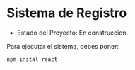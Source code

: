 <h1> Sistema de Registro </h1>

- Estado del Proyecto: En construccion.

Para ejecutar el sistema, debes poner:

```npm instal react```
